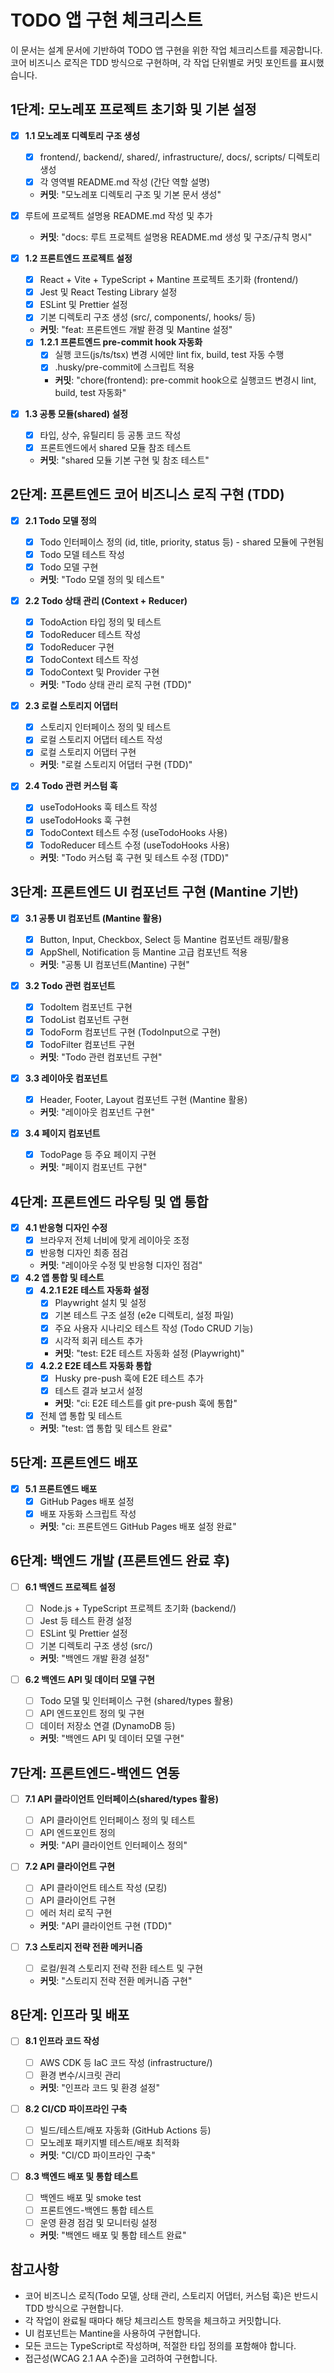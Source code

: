 # TODO 앱 구현 체크리스트

이 문서는 설계 문서에 기반하여 TODO 앱 구현을 위한 작업 체크리스트를 제공합니다. 코어 비즈니스 로직은 TDD 방식으로 구현하며, 각 작업 단위별로 커밋 포인트를 표시했습니다.

## 1단계: 모노레포 프로젝트 초기화 및 기본 설정

- [x] **1.1 모노레포 디렉토리 구조 생성**
  - [x] frontend/, backend/, shared/, infrastructure/, docs/, scripts/ 디렉토리 생성
  - [x] 각 영역별 README.md 작성 (간단 역할 설명)
  - **커밋**: "모노레포 디렉토리 구조 및 기본 문서 생성"

- [x] 루트에 프로젝트 설명용 README.md 작성 및 추가
  - **커밋**: "docs: 루트 프로젝트 설명용 README.md 생성 및 구조/규칙 명시"

- [x] **1.2 프론트엔드 프로젝트 설정**
  - [x] React + Vite + TypeScript + Mantine 프로젝트 초기화 (frontend/)
  - [x] Jest 및 React Testing Library 설정
  - [x] ESLint 및 Prettier 설정
  - [x] 기본 디렉토리 구조 생성 (src/, components/, hooks/ 등)
  - **커밋**: "feat: 프론트엔드 개발 환경 및 Mantine 설정"
  - [x] **1.2.1 프론트엔드 pre-commit hook 자동화**
    - [x] 실행 코드(js/ts/tsx) 변경 시에만 lint fix, build, test 자동 수행
    - [x] .husky/pre-commit에 스크립트 적용
    - **커밋**: "chore(frontend): pre-commit hook으로 실행코드 변경시 lint, build, test 자동화"

- [x] **1.3 공통 모듈(shared) 설정**
  - [x] 타입, 상수, 유틸리티 등 공통 코드 작성
  - [x] 프론트엔드에서 shared 모듈 참조 테스트
  - **커밋**: "shared 모듈 기본 구현 및 참조 테스트"

## 2단계: 프론트엔드 코어 비즈니스 로직 구현 (TDD)

- [x] **2.1 Todo 모델 정의**
  - [x] Todo 인터페이스 정의 (id, title, priority, status 등) - shared 모듈에 구현됨
  - [x] Todo 모델 테스트 작성
  - [x] Todo 모델 구현
  - **커밋**: "Todo 모델 정의 및 테스트"

- [x] **2.2 Todo 상태 관리 (Context + Reducer)**
  - [x] TodoAction 타입 정의 및 테스트
  - [x] TodoReducer 테스트 작성
  - [x] TodoReducer 구현
  - [x] TodoContext 테스트 작성
  - [x] TodoContext 및 Provider 구현
  - **커밋**: "Todo 상태 관리 로직 구현 (TDD)"

- [x] **2.3 로컬 스토리지 어댑터**
  - [x] 스토리지 인터페이스 정의 및 테스트
  - [x] 로컬 스토리지 어댑터 테스트 작성
  - [x] 로컬 스토리지 어댑터 구현
  - **커밋**: "로컬 스토리지 어댑터 구현 (TDD)"

- [x] **2.4 Todo 관련 커스텀 훅**
  - [x] useTodoHooks 훅 테스트 작성
  - [x] useTodoHooks 훅 구현
  - [x] TodoContext 테스트 수정 (useTodoHooks 사용)
  - [x] TodoReducer 테스트 수정 (useTodoHooks 사용)
  - **커밋**: "Todo 커스텀 훅 구현 및 테스트 수정 (TDD)"

## 3단계: 프론트엔드 UI 컴포넌트 구현 (Mantine 기반)

- [x] **3.1 공통 UI 컴포넌트 (Mantine 활용)**
  - [x] Button, Input, Checkbox, Select 등 Mantine 컴포넌트 래핑/활용
  - [x] AppShell, Notification 등 Mantine 고급 컴포넌트 적용
  - **커밋**: "공통 UI 컴포넌트(Mantine) 구현"

- [x] **3.2 Todo 관련 컴포넌트**
  - [x] TodoItem 컴포넌트 구현
  - [x] TodoList 컴포넌트 구현
  - [x] TodoForm 컴포넌트 구현 (TodoInput으로 구현)
  - [x] TodoFilter 컴포넌트 구현
  - **커밋**: "Todo 관련 컴포넌트 구현"

- [x] **3.3 레이아웃 컴포넌트**
  - [x] Header, Footer, Layout 컴포넌트 구현 (Mantine 활용)
  - **커밋**: "레이아웃 컴포넌트 구현"

- [x] **3.4 페이지 컴포넌트**
  - [x] TodoPage 등 주요 페이지 구현
  - **커밋**: "페이지 컴포넌트 구현"

## 4단계: 프론트엔드 라우팅 및 앱 통합

- [x] **4.1 반응형 디자인 수정**
  - [x] 브라우저 전체 너비에 맞게 레이아웃 조정
  - [x] 반응형 디자인 최종 점검
  - **커밋**: "레이아웃 수정 및 반응형 디자인 점검"
- [x] **4.2 앱 통합 및 테스트**
  - [x] **4.2.1 E2E 테스트 자동화 설정**
    - [x] Playwright 설치 및 설정
    - [x] 기본 테스트 구조 설정 (e2e 디렉토리, 설정 파일)
    - [x] 주요 사용자 시나리오 테스트 작성 (Todo CRUD 기능)
    - [x] 시각적 회귀 테스트 추가
    - **커밋**: "test: E2E 테스트 자동화 설정 (Playwright)"
  - [x] **4.2.2 E2E 테스트 자동화 통합**
    - [x] Husky pre-push 훅에 E2E 테스트 추가
    - [x] 테스트 결과 보고서 설정
    - **커밋**: "ci: E2E 테스트를 git pre-push 훅에 통합"
  - [x] 전체 앱 통합 및 테스트
  - **커밋**: "test: 앱 통합 및 테스트 완료"

## 5단계: 프론트엔드 배포

- [x] **5.1 프론트엔드 배포**
  - [x] GitHub Pages 배포 설정
  - [x] 배포 자동화 스크립트 작성
  - **커밋**: "ci: 프론트엔드 GitHub Pages 배포 설정 완료"

## 6단계: 백엔드 개발 (프론트엔드 완료 후)

- [ ] **6.1 백엔드 프로젝트 설정**
  - [ ] Node.js + TypeScript 프로젝트 초기화 (backend/)
  - [ ] Jest 등 테스트 환경 설정
  - [ ] ESLint 및 Prettier 설정
  - [ ] 기본 디렉토리 구조 생성 (src/)
  - **커밋**: "백엔드 개발 환경 설정"

- [ ] **6.2 백엔드 API 및 데이터 모델 구현**
  - [ ] Todo 모델 및 인터페이스 구현 (shared/types 활용)
  - [ ] API 엔드포인트 정의 및 구현
  - [ ] 데이터 저장소 연결 (DynamoDB 등)
  - **커밋**: "백엔드 API 및 데이터 모델 구현"

## 7단계: 프론트엔드-백엔드 연동

- [ ] **7.1 API 클라이언트 인터페이스(shared/types 활용)**
  - [ ] API 클라이언트 인터페이스 정의 및 테스트
  - [ ] API 엔드포인트 정의
  - **커밋**: "API 클라이언트 인터페이스 정의"

- [ ] **7.2 API 클라이언트 구현**
  - [ ] API 클라이언트 테스트 작성 (모킹)
  - [ ] API 클라이언트 구현
  - [ ] 에러 처리 로직 구현
  - **커밋**: "API 클라이언트 구현 (TDD)"

- [ ] **7.3 스토리지 전략 전환 메커니즘**
  - [ ] 로컬/원격 스토리지 전략 전환 테스트 및 구현
  - **커밋**: "스토리지 전략 전환 메커니즘 구현"

## 8단계: 인프라 및 배포

- [ ] **8.1 인프라 코드 작성**
  - [ ] AWS CDK 등 IaC 코드 작성 (infrastructure/)
  - [ ] 환경 변수/시크릿 관리
  - **커밋**: "인프라 코드 및 환경 설정"

- [ ] **8.2 CI/CD 파이프라인 구축**
  - [ ] 빌드/테스트/배포 자동화 (GitHub Actions 등)
  - [ ] 모노레포 패키지별 테스트/배포 최적화
  - **커밋**: "CI/CD 파이프라인 구축"

- [ ] **8.3 백엔드 배포 및 통합 테스트**
  - [ ] 백엔드 배포 및 smoke test
  - [ ] 프론트엔드-백엔드 통합 테스트
  - [ ] 운영 환경 점검 및 모니터링 설정
  - **커밋**: "백엔드 배포 및 통합 테스트 완료"

## 참고사항

- 코어 비즈니스 로직(Todo 모델, 상태 관리, 스토리지 어댑터, 커스텀 훅)은 반드시 TDD 방식으로 구현합니다.
- 각 작업이 완료될 때마다 해당 체크리스트 항목을 체크하고 커밋합니다.
- UI 컴포넌트는 Mantine을 사용하여 구현합니다.
- 모든 코드는 TypeScript로 작성하며, 적절한 타입 정의를 포함해야 합니다.
- 접근성(WCAG 2.1 AA 수준)을 고려하여 구현합니다.
